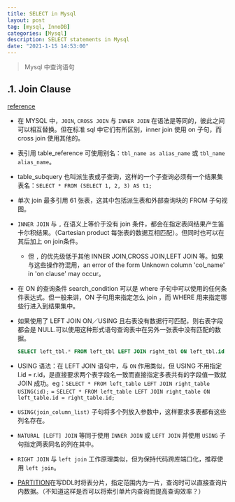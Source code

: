 ```yaml
---
title: SELECT in Mysql
layout: post
tag: [mysql, InnoDB]
categories: [Mysql]
description: SELECT statements in Mysql
date: "2021-1-15 14:53:00"
---
```


> Mysql 中查询语句

## .1. Join Clause

[reference](https://dev.mysql.com/doc/refman/5.7/en/join.html)<!--more-->

- 在 MYSQL 中，`JOIN`, `CROSS JOIN` 与 `INNER JOIN` 在语法是等同的，彼此之间可以相互替换。但在标准 sql 中它们有所区别，inner join 使用 on 子句，而 cross join 使用其他的。<!--more-->
- 表引用 table_reference 可使用别名：`tbl_name as alias_name` 或 `tbl_name alias_name`。
- table_subquery 也叫派生表或子查询，这样的一个子查询必须有一个结果集表名：`SELECT * FROM (SELECT 1, 2, 3) AS t1;`
- 单次 join 最多引用 61 张表，这其中包括派生表和外部查询块的 FROM 子句视图。
- `INNER JOIN` 与 `,` 在语义上等价于没有 join 条件，都会在指定表间结果产生笛卡尔积结果。（Cartesian product 每张表的数据互相匹配）。但同时也可以在其后加上 on join条件。
    - 但 `,` 的优先级低于其他 INNER JOIN,CROSS JOIN,LEFT JOIN 等。如果与这些操作符混用，an error of the form Unknown column 'col_name' in 'on clause' may occur。
- 在 ON 的查询条件 search_condition 可以是 where 子句中可以使用的任何条件表达式。但一般来讲，ON 子句用来指定怎么 join ，而 WHERE 用来指定哪些行进入到结果集中。
- 如果使用了 LEFT JOIN ON／USING 且右表没有数据行可匹配，则右表字段都会是 NULL.可以使用这种形式语句查询表中在另外一张表中没有匹配的数据。

    ```sql
    SELECT left_tbl.* FROM left_tbl LEFT JOIN right_tbl ON left_tbl.id = right_tbl.id WHERE right_tbl.id IS NULL;
    ```

- USING 语法：在 LEFT JOIN 语句中，与 `ON` 作用类似，但 USING 不用指定 l.id = r.id，是直接要求两个表字段名一致而直接指定多表共有的字段值一致就 JOIN 成功。eg：`SELECT * FROM left_table LEFT JOIN right_table USING(id);` = `SELECT * FROM left_table LEFT JOIN right_table ON left_table.id = right_table.id;`
- `USING(join_column_list)` 子句将多个列放入参数中，这样要求多表都有这些列名存在。
- `NATURAL [LEFT] JOIN` 等同于使用 `INNER JOIN` 或 `LEFT JOIN` 并使用 `USING` 子句指定两表同名的列在其中。
- `RIGHT JOIN` 与 `left join` 工作原理类似，但为保持代码跨库端口化，推荐使用 `left join`。
- [PARTITION](https://dev.mysql.com/doc/refman/5.7/en/partitioning-selection.html)在写DDL时将表分片，指定范围内为一片，查询时可以直接查询片内数据。（不知道这样是否可以将索引单片内查询而提高查询效率？）
